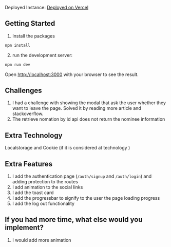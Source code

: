 Deployed Instance: [Deployed on Vercel](https://3sided-cubes.vercel.app)

## Getting Started

1. Install the packages

```bash
npm install
```

2. run the development server:

```bash
npm run dev
```

Open [http://localhost:3000](http://localhost:3000) with your browser to see the result.

## Challenges

1. I had a challenge with showing the modal that ask the user whether they want to leave the page. Solved it by reading more article and stackoverflow.
2. The retrieve nomation by id api does not return the nominee information

## Extra Technology

Localstorage and Cookie (if it is considered at technology )

## Extra Features

1. I add the authentication page (`/auth/signup` and `/auth/login`) and adding protection to the routes
2. I add animation to the social links
3. I add the toast card
4. I add the progressbar to signify to the user the page loading progress
5. I add the log out functionality

## If you had more time, what else would you implement?

1. I would add more animation
